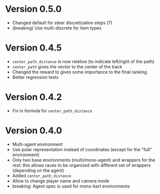 # Version 0.5.0

- Changed default for steer discretization steps (7)
- (breaking) Use multi-discrete for item types

# Version 0.4.5

- `center_path_distance` is now relative (to indicate left/right of the path)
- `center_path` gives the vector to the center of the track
- Changed the reward to gives some importance to the final ranking
- Better regression tests

# Version 0.4.2

- Fix in formula for `center_path_distance`

# Version 0.4.0

- Multi-agent environment
- Use polar representation instead of coordinates (except for the "full" environment)
- Only two base environments (multi/mono-agent) and wrappers for the rest: this allows races to be organized with different set of wrappers (depending on the agent)
- Added `center_path_distance`
- Allow to change player name and camera mode
- breaking: Agent spec is used for mono-kart environments
